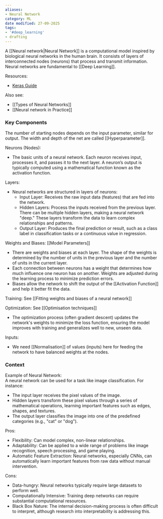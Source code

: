```yaml
---
aliases:
- Neural Network
category: ML
date modified: 27-09-2025
tags:
- '#deep_learning'
- drafting
---
```

A [[Neural network|Neural Network]] is a computational model inspired by biological neural networks in the human brain. It consists of layers of interconnected nodes (neurons) that process and transmit information. Neural networks are fundamental to [[Deep Learning]].

Resources:  
- [Keras Guide](https://keras.io/guides/sequential_model/)

Also see:  
- [[Types of Neural Networks]]  
- [[Neural network in Practice]]
### Key Components

The number of starting nodes depends on the input parameter, similar for output. The width and depth of the net are called [[Hyperparameter]].

Neurons (Nodes):  
- The basic units of a neural network. Each neuron receives input, processes it, and passes it to the next layer. A neuron’s output is typically computed using a mathematical function known as the activation function.

Layers:  
- Neural networks are structured in layers of neurons:
  - Input Layer: Receives the raw input data (features) that are fed into the network.
  - Hidden Layers: Process the inputs received from the previous layer. There can be multiple hidden layers, making a neural network "deep." These layers transform the data to learn complex relationships and patterns.
  - Output Layer: Produces the final prediction or result, such as a class label in classification tasks or a continuous value in regression.

Weights and Biases: [[Model Parameters]]
- There are weights and biases at each layer. The shape of the weights is determined by the number of units in the previous layer and the number of units in the current layer.
- Each connection between neurons has a weight that determines how much influence one neuron has on another. Weights are adjusted during the learning process to minimize prediction errors.
- Biases allow the network to shift the output of the [[Activation Function]] and help it better fit the data.

Training: See [[Fitting weights and biases of a neural network]]

Optimization: See [[Optimisation techniques]]
- The optimization process (often gradient descent) updates the network's weights to minimize the loss function, ensuring the model improves with training and generalizes well to new, unseen data.

Inputs:
- We need [[Normalisation]] of values (inputs) here for feeding the network to have balanced weights at the nodes.

### Context

Example of Neural Network:  
A neural network can be used for a task like image classification. For instance:
- The input layer receives the pixel values of the image.
- Hidden layers transform these pixel values through a series of mathematical operations, learning important features such as edges, shapes, and textures.
- The output layer classifies the image into one of the predefined categories (e.g., "cat" or "dog").

Pros:  
- Flexibility: Can model complex, non-linear relationships.
- Adaptability: Can be applied to a wide range of problems like image recognition, speech processing, and game playing.
- Automatic Feature Extraction: Neural networks, especially CNNs, can automatically learn important features from raw data without manual intervention.

Cons:  
- Data-hungry: Neural networks typically require large datasets to perform well.
- Computationally Intensive: Training deep networks can require substantial computational resources.
- Black Box Nature: The internal decision-making process is often difficult to interpret, although research into interpretability is addressing this.

